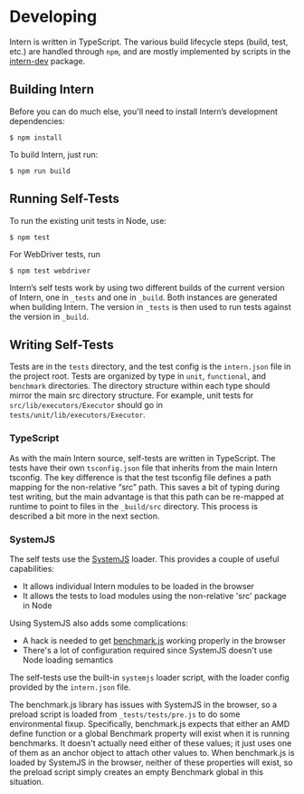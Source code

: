 # Developing

Intern is written in TypeScript. The various build lifecycle steps (build, test, etc.) are handled through `npm`, and
are mostly implemented by scripts in the [intern-dev](https://github.com/theintern/intern-dev) package.

## Building Intern

Before you can do much else, you'll need to install Intern’s development dependencies:

    $ npm install

To build Intern, just run:

    $ npm run build

## Running Self-Tests

To run the existing unit tests in Node, use:

    $ npm test

For WebDriver tests, run

    $ npm test webdriver

Intern’s self tests work by using two different builds of the current version of Intern, one in `_tests` and one in
`_build`. Both instances are generated when building Intern. The version in `_tests` is then used to run tests against
the version in `_build`.

## Writing Self-Tests

Tests are in the `tests` directory, and the test config is the `intern.json` file in the project root. Tests are
organized by type in `unit`, `functional`, and `benchmark` directories. The directory structure within each type should
mirror the main src directory structure. For example, unit tests for `src/lib/executors/Executor` should go in
`tests/unit/lib/executors/Executor`.

### TypeScript

As with the main Intern source, self-tests are written in TypeScript. The tests have their own `tsconfig.json` file that
inherits from the main Intern tsconfig. The key difference is that the test tsconfig file defines a path mapping for the
non-relative “src” path. This saves a bit of typing during test writing, but the main advantage is that this path can be
re-mapped at runtime to point to files in the `_build/src` directory. This process is described a bit more in the
next section.

### SystemJS

The self tests use the [SystemJS](https://github.com/systemjs/systemjs) loader. This provides a couple of useful
capabilities:

  * It allows individual Intern modules to be loaded in the browser
  * It allows the tests to load modules using the non-relative 'src' package in Node

Using SystemJS also adds some complications:

  * A hack is needed to get [benchmark.js](https://benchmarkjs.com/) working properly in the browser
  * There's a lot of configuration required since SystemJS doesn't use Node loading semantics

The self-tests use the built-in `systemjs` loader script, with the loader config provided by the `intern.json` file.

The benchmark.js library has issues with SystemJS in the browser, so a preload script is loaded from
`_tests/tests/pre.js` to do some environmental fixup. Specifically, benchmark.js expects that either an AMD
define function or a global Benchmark property will exist when it is running benchmarks. It doesn't actually need either
of these values; it just uses one of them as an anchor object to attach other values to. When benchmark.js is loaded by
SystemJS in the browser, neither of these properties will exist, so the preload script simply creates an empty Benchmark
global in this situation.
